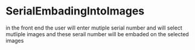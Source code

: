 # SerialEmbadingIntoImages
in the front end the user will enter mutiple serial number and will select mutliple images and these serail number will be embaded on the selected images
